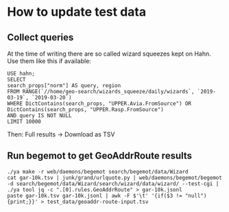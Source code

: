 # How to update test data

## Collect queries

At the time of writing there are so called wizard squeezes kept on Hahn. Use them like this if available:

    USE hahn;
    SELECT
    search_props["norm"] AS query, region
    FROM RANGE(`//home/geo-search/wizards_squeeze/daily/wizards`, `2019-03-19`, `2019-03-20`)
    WHERE DictContains(search_props, "UPPER.Avia.FromSource") OR DictContains(search_props, "UPPER.Rasp.FromSource")
    AND query IS NOT NULL
    LIMIT 10000

Then: Full results -> Download as TSV

## Run begemot to get GeoAddrRoute results

    ./ya make -r web/daemons/begemot search/begemot/data/Wizard
    cat gar-10k.tsv | junk/grand/urlquote.py | web/daemons/begemot/begemot -d search/begemot/data/Wizard/search/wizard/data/wizard/ --test-cgi | ./ya tool jq -c ".[0].rules.GeoAddrRoute" > gar-10k.jsonl
    paste gar-10k.tsv gar-10k.jsonl | awk -F $'\t' '{if($3 != "null") {print;}}' > test_data/geoaddr-route-input.tsv
